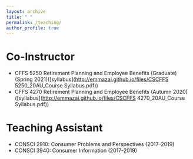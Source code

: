 ```yaml
---
layout: archive
title: " "
permalink: /teaching/
author_profile: true
---
```


Co-Instructor
======
* CFFS 5250 Retirement Planning and Employee Benefits (Graduate) (Spring 2021)([syllabus](http://emmazai.github.io/files/CSCFFS 5250_20AU_Course Syllabus.pdf))
* CFFS 4270 Retirement Planning and Employee Benefits (Autumn 2020) ([syllabus](http://emmazai.github.io/files/CSCFFS 4270_20AU_Course Syllabus.pdf))


Teaching Assistant
======
* CONSCI 2910: Consumer Problems and Perspectives (2017-2019)
* CONSCI 3940: Consumer Information (2017-2019)
